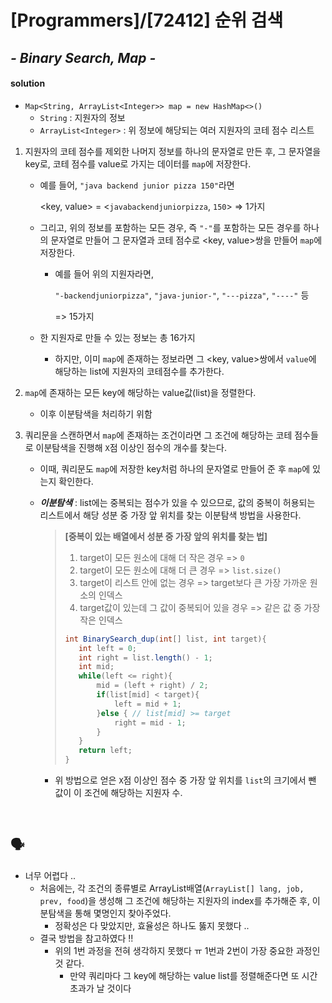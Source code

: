 # [Programmers]/[72412]  순위 검색

## *- Binary Search, Map -*

#### solution

* `Map<String, ArrayList<Integer>> map = new HashMap<>()`
  * `String` : 지원자의 정보
  * `ArrayList<Integer>` : 위 정보에 해당되는 여러 지원자의 코테 점수 리스트

1. 지원자의 코테 점수를 제외한 나머지 정보를 하나의 문자열로 만든 후, 그 문자열을 key로, 코테 점수를 value로 가지는 데이터를 `map`에 저장한다.

   * 예를 들어, `"java backend junior pizza 150"`라면 

     <key, value> = <`javabackendjuniorpizza`, `150`> => 1가지

   * 그리고, 위의 정보를 포함하는 모든 경우, 즉 `"-"`를 포함하는 모든 경우를 하나의 문자열로 만들어 그 문자열과 코테 점수로 <key, value>쌍을 만들어 `map`에 저장한다.

     * 예를 들어 위의 지원자라면,

       `"-backendjuniorpizza"`, `"java-junior-"`, `"---pizza"`, `"----"` 등

       => 15가지

   * 한 지원자로 만들 수 있는 정보는 총 16가지

     * 하지만, 이미 `map`에 존재하는 정보라면 그 <key, value>쌍에서 `value`에 해당하는 list에 지원자의 코테점수를 추가한다.

2. `map`에 존재하는 모든 key에 해당하는 value값(list)을 정렬한다. 

   * 이후 이분탐색을 처리하기 위함

3. 쿼리문을 스캔하면서 `map`에 존재하는 조건이라면 그 조건에 해당하는 코테 점수들로 이분탐색을 진행해 `X`점 이상인 점수의 개수를 찾는다.

   * 이때, 쿼리문도 `map`에 저장한 key처럼 하나의 문자열로 만들어 준 후 `map`에 있는지 확인한다.

   * ***이분탐색*** : list에는 중복되는 점수가 있을 수 있으므로, 값의 중복이 허용되는 리스트에서 해당 성분 중 가장 앞 위치를 찾는 이분탐색 방법을 사용한다.

     >**[중복이 있는 배열에서 성분 중 가장 앞의 위치를 찾는 법]**
     >
     >1. target이 모든 원소에 대해 더 작은 경우 => `0`
     >2. target이 모든 원소에 대해 더 큰 경우 => `list.size()`
     >3. target이 리스트 안에 없는 경우 => target보다 큰 가장 가까운 원소의 인덱스
     >4. target값이 있는데 그 값이 중복되어 있을 경우 => 같은 값 중 가장 작은 인덱스
     >
     >```java
     >int BinarySearch_dup(int[] list, int target){
     >    int left = 0;
     >    int right = list.length() - 1;
     >    int mid;
     >    while(left <= right){
     >        mid = (left + right) / 2;
     >        if(list[mid] < target){
     >            left = mid + 1;
     >        }else { // list[mid] >= target
     >            right = mid - 1;
     >        }
     >    }
     >    return left;
     >}
     >```

     * 위 방법으로 얻은 `X`점 이상인 점수 중 가장 앞 위치를 `list`의 크기에서 뺀 값이 이 조건에 해당하는 지원자 수.

</br>

## :speaking_head:

* 너무 어렵다 ..
  * 처음에는, 각 조건의 종류별로 ArrayList배열(`ArrayList[] lang, job, prev, food`)을 생성해 그 조건에 해당하는 지원자의 index를 추가해준 후, 이분탐색을 통해 몇명인지 찾아주었다.
    * 정확성은 다 맞았지만, 효율성은 하나도 뚫지 못했다 ..
  * 결국 방법을 참고하였다 !!
    * 위의 1번 과정을 전혀 생각하지 못했다 ㅠ 1번과 2번이 가장 중요한 과정인 것 같다.
      * 만약 쿼리마다 그 key에 해당하는 value list를 정렬해준다면 또 시간초과가 날 것이다

